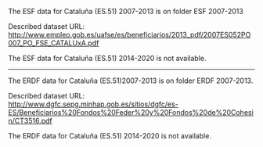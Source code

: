 The ESF data for Cataluña (ES.51) 2007-2013 is on folder ESF 2007-2013

Described dataset URL: http://www.empleo.gob.es/uafse/es/beneficiarios/2013_pdf/2007ES052PO007_PO_FSE_CATALUxA.pdf

The ESF data for Cataluña (ES.51) 2014-2020 is not available.

-----

The ERDF data for Cataluña (ES.51)2007-2013 is on folder ERDF 2007-2013.

Described dataset URL: http://www.dgfc.sepg.minhap.gob.es/sitios/dgfc/es-ES/Beneficiarios%20Fondos%20Feder%20y%20Fondos%20de%20Cohesin/CT3516.pdf

The ERDF data for Cataluña (ES.51) 2014-2020 is not available.
